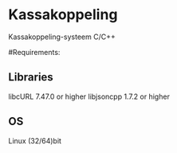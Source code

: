 # Kassakoppeling
Kassakoppeling-systeem C/C++

#Requirements:

<h2>Libraries</h2>
libcURL 7.47.0 or higher
libjsoncpp 1.7.2 or higher

<h2>OS</h2> 
Linux (32/64)bit


